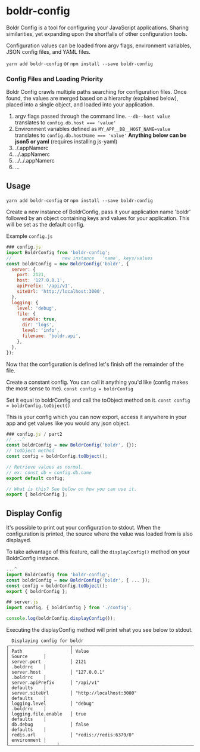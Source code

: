 # boldr-config

Boldr Config is a tool for configuring your JavaScript applications. Sharing similarities, yet expanding upon the shortfalls of other configuration tools.

Configuration values can be loaded from argv flags, environment variables, JSON config files, and YAML files.  

`yarn add boldr-config` or `npm install --save boldr-config`


### Config Files and Loading Priority
Boldr Config crawls multiple paths searching for configuration files. Once found, the values are merged based on a hierarchy (explained below), placed into a single object, and loaded into your application.

1. argv flags passed through the command line.
`--db--host value` translates to `config.db.host === 'value'`
2. Environment variables
defined as `MY_APP__DB__HOST_NAME=value` translates to `config.db.hostName === 'value'`
**Anything below can be json5 or yaml** (requires installing js-yaml)
3. ./.appNamerc
4. ../.appNamerc
5. ../../.appNamerc
6. ...


## Usage

`yarn add boldr-config` or `npm install --save boldr-config`

Create a new instance of BoldrConfig, pass it your application name 'boldr' followed by an object containing keys and values for your application. This will be set as the default config.


Example `config.js`

```JavaScript
### config.js
import BoldrConfig from 'boldr-config';
//                   new instance   'name', keys/values
const boldrConfig = new BoldrConfig('boldr', {
  server: {
    port: 2121,
    host: '127.0.0.1',
    apiPrefix: '/api/v1',
    siteUrl: 'http://localhost:3000',
  },
  logging: {
    level: 'debug',
    file: {
      enable: true,
      dir: 'logs',
      level: 'info',
      filename: 'boldr.api',
    },
  },
});
```

Now that the configuration is defined let's finish off the remainder of the file.

Create a constant config. You can call it anything you'd like (config makes the most sense to me).  `const config = boldrConfig`

Set it equal to boldrConfig and call the toObject method on it. `const config = boldrConfig.toObject()`

This is your config which you can now export, access it anywhere in your app and get values like you would any json object.


```JavaScript
### config.js / part2
// ...^
const boldrConfig = new BoldrConfig('boldr', {});
// toObject method
const config = boldrConfig.toObject();

// Retrieve values as normal.
// ex: const db = config.db.name
export default config;

// What is this? See below on how you can use it.
export { boldrConfig };
```

## Display Config
It's possible to print out your configuration to stdout. When the configuration is printed, the source where the value was loaded from is also displayed.

To take advantage of this feature, call the `displayConfig()` method on your BoldrConfig instance.

```JavaScript
...^
import BoldrConfig from 'boldr-config';
const boldrConfig = new BoldrConfig('boldr', { ... });
const config = boldrConfig.toObject();
export { boldrConfig };

## server.js
import config, { boldrConfig } from './config';

console.log(boldrConfig.displayConfig());
```

Executing the displayConfig method will print what you see below to stdout.

```
  Displaying config for boldr
┌───────────────────────┬─────────────────────────────────────────────┬
│ Path                  │ Value                                             │ Source      │
│ server.port           │ 2121                                              │ .boldrrc    │
│ server.host           │ "127.0.0.1"                                       │ .boldrrc    │
│ server.apiPrefix      │ "/api/v1"                                         │ defaults    │
│ server.siteUrl        │ "http://localhost:3000"                           │ defaults    │
│ logging.level         │ "debug"                                           │ .boldrrc    │
│ logging.file.enable   │ true                                              │ defaults    │
│ db.debug              │ false                                             │ defaults    │
│ redis.url             │ "redis://redis:6379/0"                            │ environment │
└──────────────────┴───────────────────────────────────────────────────┴
```
